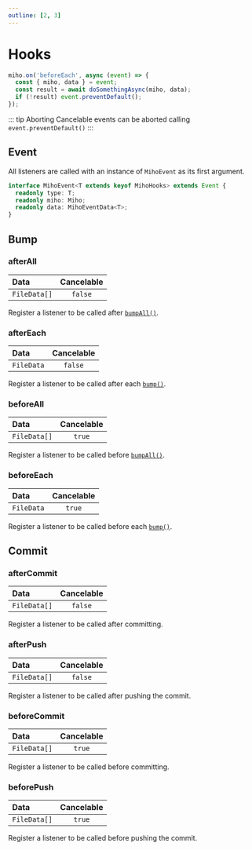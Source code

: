 ```yaml
---
outline: [2, 3]
---
```


# Hooks

```ts
miho.on('beforeEach', async (event) => {
  const { miho, data } = event;
  const result = await doSomethingAsync(miho, data);
  if (!result) event.preventDefault();
});
```

::: tip Aborting
Cancelable events can be aborted calling `event.preventDefault()`
:::

## Event

All listeners are called with an instance of `MihoEvent` as its first argument.

```ts
interface MihoEvent<T extends keyof MihoHooks> extends Event {
  readonly type: T;
  readonly miho: Miho;
  readonly data: MihoEventData<T>;
}
```

## Bump

### afterAll

| Data         | Cancelable |
| :----------- | :--------: |
| `FileData[]` |  `false`   |

Register a listener to be called after [`bumpAll()`](#bumpall).

### afterEach

| Data       | Cancelable |
| :--------- | :--------: |
| `FileData` |  `false`   |

Register a listener to be called after each [`bump()`](#bump).

### beforeAll

| Data         | Cancelable |
| :----------- | :--------: |
| `FileData[]` |   `true`   |

Register a listener to be called before [`bumpAll()`](#bumpall).

### beforeEach

| Data       | Cancelable |
| :--------- | :--------: |
| `FileData` |   `true`   |

Register a listener to be called before each [`bump()`](#bump).

## Commit

### afterCommit

| Data         | Cancelable |
| :----------- | :--------: |
| `FileData[]` |  `false`   |

Register a listener to be called after committing.

### afterPush

| Data         | Cancelable |
| :----------- | :--------: |
| `FileData[]` |  `false`   |

Register a listener to be called after pushing the commit.

### beforeCommit

| Data         | Cancelable |
| :----------- | :--------: |
| `FileData[]` |   `true`   |

Register a listener to be called before committing.

### beforePush

| Data         | Cancelable |
| :----------- | :--------: |
| `FileData[]` |   `true`   |

Register a listener to be called before pushing the commit.
